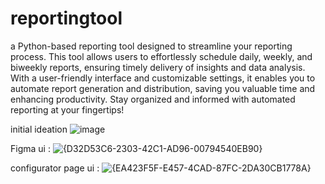 # reportingtool
a Python-based reporting tool designed to streamline your reporting process. This tool allows users to effortlessly schedule daily, weekly, and biweekly reports, ensuring timely delivery of insights and data analysis. With a user-friendly interface and customizable settings, it enables you to automate report generation and distribution, saving you valuable time and enhancing productivity. Stay organized and informed with automated reporting at your fingertips!

initial ideation
![image](https://github.com/user-attachments/assets/e2d24e0f-8662-43a8-88c1-46c5dc206125)

Figma ui : 
![{D32D53C6-2303-42C1-AD96-00794540EB90}](https://github.com/user-attachments/assets/7642c8f6-b740-45b9-be80-a28dcbe486bb)

configurator page ui :
![{EA423F5F-E457-4CAD-87FC-2DA30CB1778A}](https://github.com/user-attachments/assets/76ddbe6f-3a1b-4210-b6c0-d51cc5924a38)



